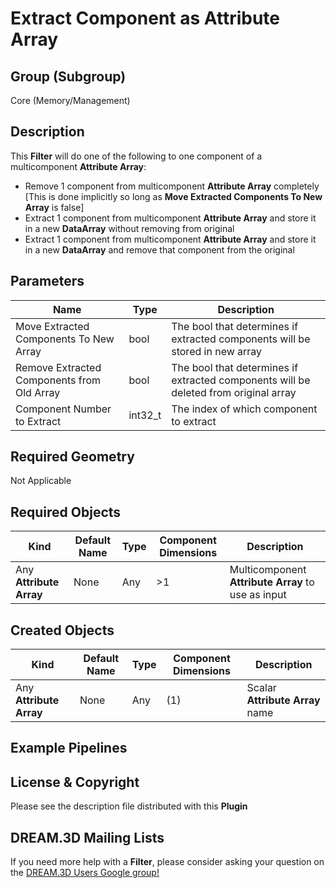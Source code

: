 # Extract Component as Attribute Array  #


## Group (Subgroup) ##

Core (Memory/Management)

## Description ##

This **Filter** will do one of the following to one component of a multicomponent **Attribute Array**:
- Remove 1 component from multicomponent **Attribute Array** completely [This is done implicitly so long as **Move Extracted Components To New Array** is false]
- Extract 1 component from multicomponent **Attribute Array** and store it in a new **DataArray** without removing from original
- Extract 1 component from multicomponent **Attribute Array** and store it in a new **DataArray** and remove that component from the original

## Parameters ##

| Name | Type | Description |
|------|------| ----------- |
| Move Extracted Components To New Array | bool | The bool that determines if extracted components will be stored in new array |
| Remove Extracted Components from Old Array | bool | The bool that determines if extracted components will be deleted from original array |
| Component Number to Extract | int32_t | The index of which component to extract |


## Required Geometry ##

Not Applicable

## Required Objects ##

| Kind | Default Name | Type | Component Dimensions | Description |
|------|--------------|------|----------------------|-------------|
| Any **Attribute Array** | None | Any | >1 | Multicomponent **Attribute Array** to use as input |


## Created Objects ##

| Kind | Default Name | Type | Component Dimensions | Description |
|------|--------------|------|----------------------|-------------|
| Any **Attribute Array** | None | Any | (1) | Scalar **Attribute Array** name |

## Example Pipelines ##



## License & Copyright ##

Please see the description file distributed with this **Plugin**

## DREAM.3D Mailing Lists ##

If you need more help with a **Filter**, please consider asking your question on the [DREAM.3D Users Google group!](https://groups.google.com/forum/?hl=en#!forum/dream3d-users)


